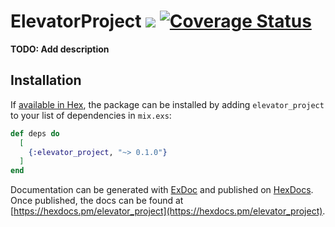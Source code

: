 # ElevatorProject ![](https://github.com/KSteinsland/TTK4145/workflows/Elixir%20CI/badge.svg) [![Coverage Status](https://coveralls.io/repos/github/KSteinsland/TTK4145/badge.svg?branch=main&t=jZrpDf)](https://coveralls.io/github/KSteinsland/TTK4145?branch=main)
**TODO: Add description**

## Installation

If [available in Hex](https://hex.pm/docs/publish), the package can be installed
by adding `elevator_project` to your list of dependencies in `mix.exs`:

```elixir
def deps do
  [
    {:elevator_project, "~> 0.1.0"}
  ]
end
```

Documentation can be generated with [ExDoc](https://github.com/elixir-lang/ex_doc)
and published on [HexDocs](https://hexdocs.pm). Once published, the docs can
be found at [https://hexdocs.pm/elevator_project](https://hexdocs.pm/elevator_project).

